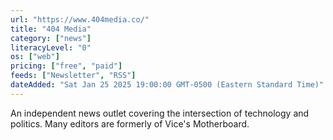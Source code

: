 ```yaml
---
url: "https://www.404media.co/"
title: "404 Media"
category: ["news"]
literacyLevel: "0"
os: ["web"]
pricing: ["free", "paid"]
feeds: ["Newsletter", "RSS"]
dateAdded: "Sat Jan 25 2025 19:00:00 GMT-0500 (Eastern Standard Time)"
---
```


An independent news outlet covering the intersection of technology and politics. Many editors are formerly of Vice's Motherboard.